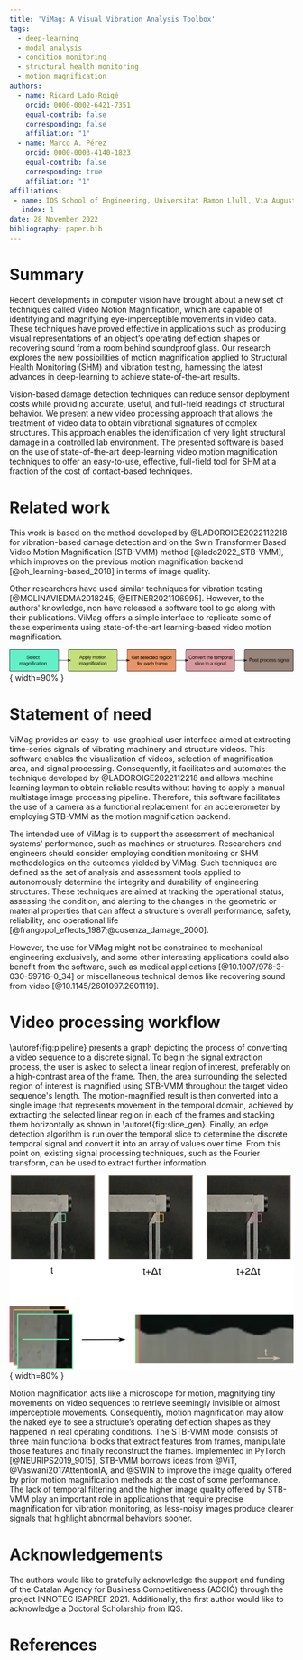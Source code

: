 ```yaml
---
title: 'ViMag: A Visual Vibration Analysis Toolbox'
tags:
  - deep-learning
  - modal analysis
  - condition monitoring
  - structural health monitoring
  - motion magnification
authors:
  - name: Ricard Lado-Roigé
    orcid: 0000-0002-6421-7351
    equal-contrib: false
    corresponding: false
    affiliation: "1"
  - name: Marco A. Pérez
    orcid: 0000-0003-4140-1823
    equal-contrib: false
    corresponding: true
    affiliation: "1"
affiliations:
 - name: IQS School of Engineering, Universitat Ramon Llull, Via Augusta 390, 08017 Barcelona, Spain
   index: 1
date: 28 November 2022
bibliography: paper.bib
---
```


# Summary

Recent developments in computer vision have brought about a new set of techniques called Video Motion Magnification, which are capable of identifying and magnifying eye-imperceptible movements in video data. These techniques have proved effective in applications such as producing visual representations of an object’s operating deflection shapes or recovering sound from a room behind soundproof glass. Our research explores the new possibilities of motion magnification applied to Structural Health Monitoring (SHM) and vibration testing, harnessing the latest advances in deep-learning to achieve state-of-the-art results.

Vision-based damage detection techniques can reduce sensor deployment costs while providing accurate, useful, and full-field readings of structural behavior. We present a new video processing approach that allows the treatment of video data to obtain vibrational signatures of complex structures. This approach enables the identification of very light structural damage in a controlled lab environment. The presented software is based on the use of state-of-the-art deep-learning video motion magnification techniques to offer an easy-to-use, effective, full-field tool for SHM at a fraction of the cost of contact-based techniques.

# Related work

This work is based on the method developed by @LADOROIGE2022112218 for vibration-based damage detection and on the Swin Transformer Based Video Motion Magnification (STB-VMM) method [@lado2022_STB-VMM], which improves on the previous motion magnification backend [@oh_learning-based_2018] in terms of image quality.

Other researchers have used similar techniques for vibration testing [@MOLINAVIEDMA2018245; @EITNER2021106995]. However, to the authors' knowledge, non have released a software tool to go along with their publications. ViMag offers a simple interface to replicate some of these experiments using state-of-the-art learning-based video motion magnification.

![Video sequence to signal pipeline \label{fig:pipeline}](pipeline_chart.png){ width=90% }

# Statement of need

ViMag provides an easy-to-use graphical user interface aimed at extracting time-series signals of vibrating machinery and structure videos. This software enables the visualization of videos, selection of magnification area, and signal processing. Consequently, it facilitates and automates the technique developed by @LADOROIGE2022112218 and allows machine learning layman to obtain reliable results without having to apply a manual multistage image processing pipeline. Therefore, this software facilitates the use of a camera as a functional replacement for an accelerometer by employing STB-VMM as the motion magnification backend.

The intended use of ViMag is to support the assessment of mechanical systems' performance, such as machines or structures. Researchers and engineers should consider employing condition monitoring or SHM methodologies on the outcomes yielded by ViMag. Such techniques are defined as the set of analysis and assessment tools applied to autonomously determine the integrity and durability of engineering structures. These techniques are aimed at tracking the operational status, assessing the condition, and alerting to the changes in the geometric or material properties that can affect a structure's overall performance, safety, reliability, and operational life [@frangopol_effects_1987;@cosenza_damage_2000].

However, the use for ViMag might not be constrained to mechanical engineering exclusively, and some other interesting applications could also benefit from the software, such as medical applications [@10.1007/978-3-030-59716-0_34] or miscellaneous technical demos like recovering sound from video [@10.1145/2601097.2601119].


# Video processing workflow

\autoref{fig:pipeline} presents a graph depicting the process of converting a video sequence to a discrete signal. To begin the signal extraction process, the user is asked to select a linear region of interest, preferably on a high-contrast area of the frame. Then, the area surrounding the selected region of interest is magnified using STB-VMM throughout the target video sequence's length. The motion-magnified result is then converted into a single image that represents movement in the temporal domain, achieved by extracting the selected linear region in each of the frames and stacking them horizontally as shown in \autoref{fig:slice_gen}. Finally, an edge detection algorithm is run over the temporal slice to determine the discrete temporal signal and convert it into an array of values over time. From this point on, existing signal processing techniques, such as the Fourier transform, can be used to extract further information.

![Video sequence transformation to temporal slice \label{fig:slice_gen}](slice_gen.png){ width=80% }

Motion magnification acts like a microscope for motion, magnifying tiny movements on video sequences to retrieve seemingly invisible or almost imperceptible movements. Consequently, motion magnification may allow the naked eye to see a structure’s operating deflection shapes as they happened in real operating conditions. The STB-VMM model consists of three main functional blocks that extract features from frames, manipulate those features and finally reconstruct the frames. Implemented in PyTorch [@NEURIPS2019_9015], STB-VMM borrows ideas from @ViT, @Vaswani2017AttentionIA, and @SWIN to improve the image quality offered by prior motion magnification methods at the cost of some performance. The lack of temporal filtering and the higher image quality offered by STB-VMM play an important role in applications that require precise magnification for vibration monitoring, as less-noisy images produce clearer signals that highlight abnormal behaviors sooner.


# Acknowledgements

The authors would like to gratefully acknowledge the support and funding of the Catalan Agency for Business
Competitiveness (ACCIÓ) through the project INNOTEC ISAPREF 2021. Additionally, the first author would like to
acknowledge a Doctoral Scholarship from IQS.


# References